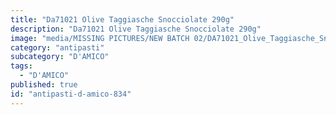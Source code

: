 ```yaml
---
title: "Da71021 Olive Taggiasche Snocciolate 290g"
description: "Da71021 Olive Taggiasche Snocciolate 290g"
image: "media/MISSING PICTURES/NEW BATCH 02/DA71021_Olive_Taggiasche_Snocciolate_290g.jpg"
category: "antipasti"
subcategory: "D'AMICO"
tags:
  - "D'AMICO"
published: true
id: "antipasti-d-amico-834"
---
```

